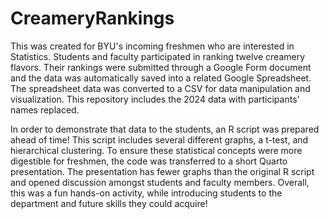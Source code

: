 # CreameryRankings
This was created for BYU's incoming freshmen who are interested in Statistics. Students and faculty participated in ranking twelve creamery flavors. Their rankings were submitted through a Google Form document and the data was automatically saved into a related Google Spreadsheet. The spreadsheet data was converted to a CSV for data manipulation and visualization. This repository includes the 2024 data with participants' names replaced. 

In order to demonstrate that data to the students, an R script was prepared ahead of time! This script includes several different graphs, a t-test, and hierarchical clustering. To ensure these statistical concepts were more digestible for freshmen, the code was transferred to a short Quarto presentation. The presentation has fewer graphs than the original R script and opened discussion amongst students and faculty members. Overall, this was a fun hands-on activity, while introducing students to the department and future skills they could acquire!  
